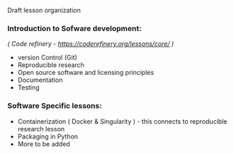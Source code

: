Draft lesson organization

### Introduction to Sofware development: 
_( Code refinery - https://coderefinery.org/lessons/core/ )_
- version Control (Git)
- Reproducible research
- Open source software and licensing principles
- Documentation
- Testing

### Software Specific lessons:
- Containerization ( Docker & Singularity ) - this connects to reproducible research lesson
- Packaging in Python
- More to be added
